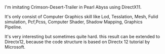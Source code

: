 I'm imitating Crimson-Desert-Trailer in Pearl Abyss using DirectX11.

It's only consist of Computer Graphics skill like Lod, Tesslation, Mesh, Fulid simulation, Pcf,Pcss, Computer Shader, Shadow Mapping, Graphics Pipeline.

It's very interesting but sometimes quite hard. this result can be extended to Directx12, because the code structure is based on Directx 12 tutorial by Microsoft.
